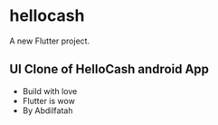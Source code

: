 # hellocash

A new Flutter project.

## UI Clone of HelloCash android App

- Build with love
- Flutter is wow
- By Abdilfatah
